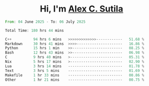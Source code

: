 <h1 align="center">Hi, I'm <a href="https://github.com/alexsutila" target="blank">Alex C. Sutila</a></h1>

<!--START_SECTION:waka-->

```rust
From: 04 June 2025 - To: 06 July 2025

Total Time: 180 hrs 44 mins

C++          94 hrs 6 mins   >>>>>>>>>>>>>------------   51.68 %
Markdown     30 hrs 41 mins  >>>>---------------------   16.86 %
Python       15 hrs 1 min    >>-----------------------   08.25 %
Bash         12 hrs 43 mins  >>-----------------------   06.98 %
C            9 hrs 40 mins   >------------------------   05.31 %
Nix          5 hrs 17 mins   >------------------------   02.90 %
Lua          3 hrs 14 mins   -------------------------   01.78 %
Text         3 hrs 5 mins    -------------------------   01.69 %
Makefile     1 hr 33 mins    -------------------------   00.86 %
Other        1 hr 21 mins    -------------------------   00.75 %
```

<!--END_SECTION:waka-->
